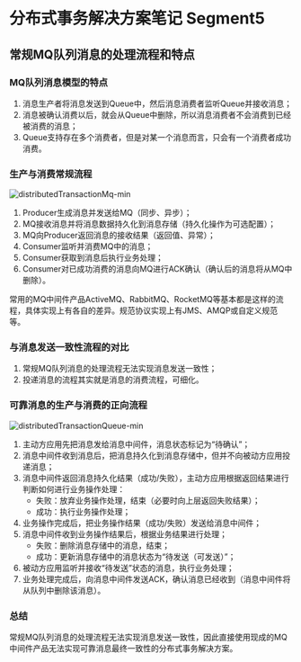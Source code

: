 # 分布式事务解决方案笔记 Segment5

## 常规MQ队列消息的处理流程和特点

### MQ队列消息模型的特点
1. 消息生产者将消息发送到Queue中，然后消息消费者监听Queue并接收消息；
1. 消息被确认消费以后，就会从Queue中删除，所以消息消费者不会消费到已经被消费的消息；
1. Queue支持存在多个消费者，但是对某一个消息而言，只会有一个消费者成功消费。

### 生产与消费常规流程
![distributedTransactionMq-min](https://www.wailian.work/images/2019/01/23/distributedTransactionMq-min.png)
1. Producer生成消息并发送给MQ（同步、异步）；
1. MQ接收消息并将消息数据持久化到消息存储（持久化操作为可选配置）；
1. MQ向Producer返回消息的接收结果（返回值、异常）；
1. Consumer监听并消费MQ中的消息；
1. Consumer获取到消息后执行业务处理；
1. Consumer对已成功消费的消息向MQ进行ACK确认（确认后的消息将从MQ中删除）。

常用的MQ中间件产品ActiveMQ、RabbitMQ、RocketMQ等基本都是这样的流程，具体实现上有各自的差异。规范协议实现上有JMS、AMQP或自定义规范等。

### 与消息发送一致性流程的对比
1. 常规MQ队列消息的处理流程无法实现消息发送一致性；
1. 投递消息的流程其实就是消息的消费流程，可细化。

### 可靠消息的生产与消费的正向流程
![distributedTransactionQueue-min](https://www.wailian.work/images/2019/01/11/distributedTransactionQueue-min.png)

1. 主动方应用先把消息发给消息中间件，消息状态标记为“待确认”；
2. 消息中间件收到消息后，把消息持久化到消息存储中，但并不向被动方应用投递消息；
3. 消息中间件返回消息持久化结果（成功/失败），主动方应用根据返回结果进行判断如何进行业务操作处理：
    - 失败：放弃业务操作处理，结束（必要时向上层返回失败结果）；
    - 成功：执行业务操作处理；
4. 业务操作完成后，把业务操作结果（成功/失败）发送给消息中间件；
5. 消息中间件收到业务操作结果后，根据业务结果进行处理；
    - 失败：删除消息存储中的消息，结束；
    - 成功：更新消息存储中的消息状态为“待发送（可发送）”；
6. 被动方应用监听并接收“待发送”状态的消息，执行业务处理；
7. 业务处理完成后，向消息中间件发送ACK，确认消息已经收到（消息中间件将从队列中删除该消息）。

### 总结
常规MQ队列消息的处理流程无法实现消息发送一致性，因此直接使用现成的MQ中间件产品无法实现可靠消息最终一致性的分布式事务解决方案。